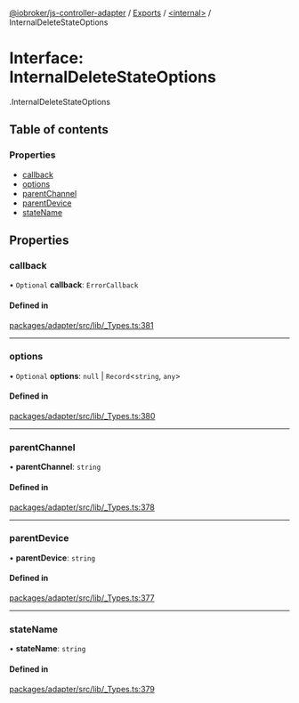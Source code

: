 [@iobroker/js-controller-adapter](../README.md) / [Exports](../modules.md) / [<internal\>](../modules/internal_.md) / InternalDeleteStateOptions

# Interface: InternalDeleteStateOptions

[<internal>](../modules/internal_.md).InternalDeleteStateOptions

## Table of contents

### Properties

- [callback](internal_.InternalDeleteStateOptions.md#callback)
- [options](internal_.InternalDeleteStateOptions.md#options)
- [parentChannel](internal_.InternalDeleteStateOptions.md#parentchannel)
- [parentDevice](internal_.InternalDeleteStateOptions.md#parentdevice)
- [stateName](internal_.InternalDeleteStateOptions.md#statename)

## Properties

### callback

• `Optional` **callback**: `ErrorCallback`

#### Defined in

[packages/adapter/src/lib/_Types.ts:381](https://github.com/ioBroker/ioBroker.js-controller/blob/33a5e85a/packages/adapter/src/lib/_Types.ts#L381)

___

### options

• `Optional` **options**: ``null`` \| `Record`<`string`, `any`\>

#### Defined in

[packages/adapter/src/lib/_Types.ts:380](https://github.com/ioBroker/ioBroker.js-controller/blob/33a5e85a/packages/adapter/src/lib/_Types.ts#L380)

___

### parentChannel

• **parentChannel**: `string`

#### Defined in

[packages/adapter/src/lib/_Types.ts:378](https://github.com/ioBroker/ioBroker.js-controller/blob/33a5e85a/packages/adapter/src/lib/_Types.ts#L378)

___

### parentDevice

• **parentDevice**: `string`

#### Defined in

[packages/adapter/src/lib/_Types.ts:377](https://github.com/ioBroker/ioBroker.js-controller/blob/33a5e85a/packages/adapter/src/lib/_Types.ts#L377)

___

### stateName

• **stateName**: `string`

#### Defined in

[packages/adapter/src/lib/_Types.ts:379](https://github.com/ioBroker/ioBroker.js-controller/blob/33a5e85a/packages/adapter/src/lib/_Types.ts#L379)
